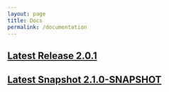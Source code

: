 ```yaml
---
layout: page
title: Docs
permalink: /documentation
---
```


## [Latest Release 2.0.1](/docs/2.0.1/sapl-reference.html)

## [Latest Snapshot 2.1.0-SNAPSHOT](/docs/2.1.0-SNAPSHOT/sapl-reference.html)
